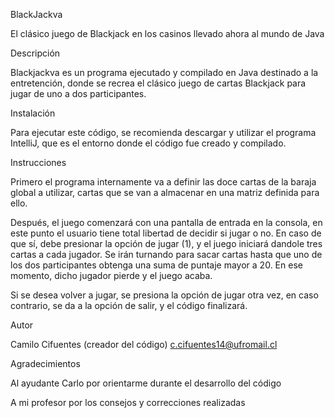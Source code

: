 BlackJackva

El clásico juego de Blackjack en los casinos llevado ahora al mundo de Java

Descripción

Blackjackva es un programa ejecutado y compilado en Java destinado a la entretención, donde se recrea el clásico juego de cartas Blackjack para jugar de uno a dos participantes.

Instalación

Para ejecutar este código, se recomienda descargar y utilizar el programa IntelliJ, que es el entorno donde el código fue creado y compilado.


Instrucciones

Primero el programa internamente va a definir las doce cartas de la baraja global a utilizar, cartas que se van a almacenar en una matriz definida para ello.

Después, el juego comenzará con una pantalla de entrada en la consola, en este punto el usuario tiene total libertad de decidir si jugar o no. En caso de que sí, debe presionar la opción de jugar (1), y el juego iniciará dandole tres cartas a cada jugador. Se irán turnando para sacar cartas hasta que uno de los dos participantes obtenga una suma de puntaje mayor a 20. En ese momento, dicho jugador pierde y el juego acaba. 

Si se desea volver a jugar, se presiona la opción de jugar otra vez, en caso contrario, se da a la opción de salir, y el código finalizará.

Autor

Camilo Cifuentes (creador del código)
c.cifuentes14@ufromail.cl

Agradecimientos

Al ayudante Carlo por orientarme durante el desarrollo del código 

A mi profesor por los consejos y correcciones realizadas
